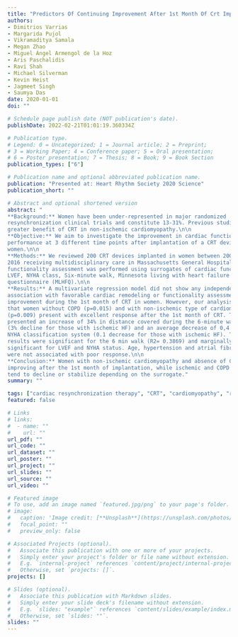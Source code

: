 ```yaml
---
title: "Predictors Of Continuing Improvement After 1st Month Of Crt Implantation In Women With Heart Failure (Hf)"
authors: 
- Dimitrios Varrias
- Margarida Pujol
- Vikramaditya Samala
- Megan Zhao
- Miguel Ángel Armengol de la Hoz
- Aris Paschalidis
- Ravi Shah
- Michael Silverman
- Kevin Heist
- Jagmeet Singh
- Saumya Das
date: 2020-01-01
doi: ""

# Schedule page publish date (NOT publication's date).
publishDate: 2022-02-21T01:01:19.360334Z

# Publication type.
# Legend: 0 = Uncategorized; 1 = Journal article; 2 = Preprint;
# 3 = Working Paper; 4 = Conference paper; 5 = Oral presentation; 
# 6 = Poster presentation; 7 = Thesis; 8 = Book; 9 = Book Section
publication_types: ["6"]

# Publication name and optional abbreviated publication name.
publication: "Presented at: Heart Rhythm Society 2020 Science"
publication_short: ""

# Abstract and optional shortened version
abstract: "
**Background:** Women have been under-represented in major randomized
resynchronization clinical trials and constitute 13-31%. Previous studies show
greater benefit of CRT in non-ischemic cardiomyopathy.\n\n
**Objective:** We aim to investigate the improvement in cardiac function and
performance at 3 different time points after implantation of a CRT device in
women.\n\n
**Methods:** We reviewed 200 CRT devices implanted in women between 2004 and
2016 receiving multidisciplinary care in Massachusetts General Hospital. Patient
functionality assessment was performed using surrogates of cardiac function:
LVEF, NYHA class, Six-minute walk, Minnesota living with heart failure
questionnaire (MLHFQ).\n\n
**Results:** A multivariate regression model did not show any independent
association with favorable cardiac remodeling or functionality assessment
improvement during the 1st month of CRT in women. However, our analysis showed
that women without COPD (p=0.015) and with non-ischemic type of cardiomyopathy
(p=0.009) present with excellent response after the 1st month of CRT. They
presented an increase of 34% in distance covered during the 6-minute walk test,
(3% decline for those with ischemic HF) and an average decrease of 0,4 in their
NYHA classification system (0.1 decrease for those with ischemic HF). These
results were significant for the 6 min walk (R2= 0.3869) and marginally
significant for LVEF and NYHA status. Age, hypertension and atrial fibrillation
were not associated with poor response.\n\n
**Conclusion:** Women with non-ischemic cardiomyopathy and absence of COPD keep
improving after the 1st month of implantation, while ischemic and COPD patients
tend to decline or stabilize depending on the surrogate."
summary: ""

tags: ["cardiac resynchronization therapy", "CRT", "cardiomyopathy", "regression"]
featured: false

# Links
# links:
#  - name: ""
#    url: ""
url_pdf: ""
url_code: ""
url_dataset: ""
url_poster: ""
url_project: ""
url_slides: ""
url_source: ""
url_video: ""

# Featured image
# To use, add an image named `featured.jpg/png` to your page's folder. 
# image:
#   caption: 'Image credit: [**Unsplash**](https://unsplash.com/photos/jdD8gXaTZsc)'
#   focal_point: ""
#   preview_only: false

# Associated Projects (optional).
#   Associate this publication with one or more of your projects.
#   Simply enter your project's folder or file name without extension.
#   E.g. `internal-project` references `content/project/internal-project/index.md`.
#   Otherwise, set `projects: []`.
projects: []

# Slides (optional).
#   Associate this publication with Markdown slides.
#   Simply enter your slide deck's filename without extension.
#   E.g. `slides: "example"` references `content/slides/example/index.md`.
#   Otherwise, set `slides: ""`.
slides: ""
---
```

